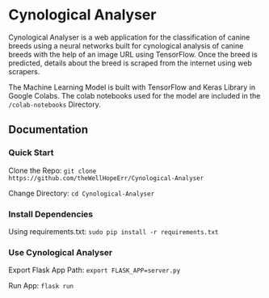 # Cynological Analyser

Cynological Analyser is a web application for the classification of canine breeds using a neural networks built for cynological analysis of canine breeds with the help of an image URL using TensorFlow. Once the breed is predicted, details about the breed is scraped from the internet using web scrapers.

The Machine Learning Model is built with TensorFlow and Keras Library in Google Colabs. The colab notebooks used for the model are included in the ```/colab-notebooks``` Directory.

## Documentation

### Quick Start
Clone the Repo: ```git clone https://github.com/theWellHopeErr/Cynological-Analyser```

Change Directory: ```cd Cynological-Analyser```

### Install Dependencies
Using requirements.txt: ```sudo pip install -r requirements.txt```

### Use Cynological Analyser
Export Flask App Path: ```export FLASK_APP=server.py```

Run App: ```flask run```

